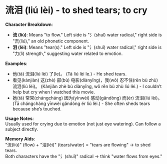 # **流泪 (liú lèi) - to shed tears; to cry**

**Character Breakdown**:  
- **流 (liú)**: Means "to flow." Left side is "氵(shuǐ) water radical," right side is "㐬(liú)," an old phonetic component.  
- **泪 (lèi)**: Means "tear(s)." Left side is "氵(shuǐ) water radical," right side is "力(lì) strength," suggesting water related to emotion.

**Examples**:  
- 他(tā) 流泪(liú lèi) 了(le)。 (Tā liú lèi le.) - He shed tears.  
- 看见(kànjiàn) 这(zhè) 部(bù) 电影(diànyǐng)，我(wǒ) 忍不住(rěn bù zhù) 流泪(liú lèi)。 (Kànjiàn zhè bù diànyǐng, wǒ rěn bù zhù liú lèi.) - I couldn’t help but cry when I watched this movie.  
- 她(tā) 常常(chángcháng) 因为(yīnwèi) 感动(gǎndòng) 而(ér) 流泪(liú lèi)。 (Tā chángcháng yīnwèi gǎndòng ér liú lèi.) - She often sheds tears because she’s touched.

**Usage Notes**:  
Usually used for crying due to emotion (not just eye watering). Can follow a subject directly.

**Memory Aids**:  
"流(liú)" (flow) + "泪(lèi)" (tears/water) = "tears are flowing" → to shed tears.  
Both characters have the "氵(shuǐ)" radical → think "water flows from eyes."